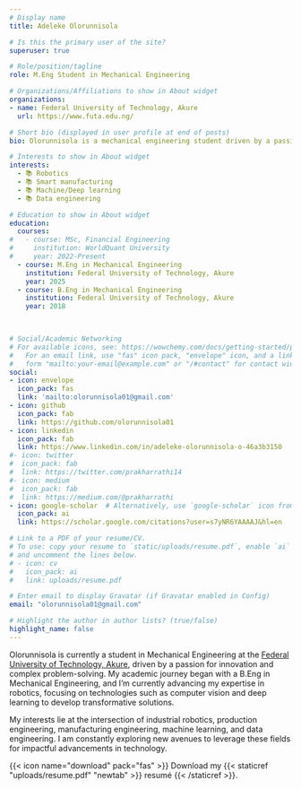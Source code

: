 ```yaml
---
# Display name
title: Adeleke Olorunnisola

# Is this the primary user of the site?
superuser: true

# Role/position/tagline
role: M.Eng Student in Mechanical Engineering

# Organizations/Affiliations to show in About widget
organizations:
- name: Federal University of Technology, Akure
  url: https://www.futa.edu.ng/

# Short bio (displayed in user profile at end of posts)
bio: Olorunnisola is a mechanical engineering student driven by a passion for innovation and problem-solving. Currently focusing on robotics, he explores cutting-edge technologies including computer vision and deep learning to create transformative solutions.

# Interests to show in About widget
interests:
  - 📚 Robotics
  - 📚 Smart manufacturing
  - 📚 Machine/Deep learning
  - 📚 Data engineering

# Education to show in About widget
education:
  courses:
#   - course: MSc, Financial Engineering
#     institution: WorldQuant University
#     year: 2022-Present
  - course: M.Eng in Mechanical Engineering
    institution: Federal University of Technology, Akure
    year: 2025
  - course: B.Eng in Mechanical Engineering
    institution: Federal University of Technology, Akure
    year: 2018

 

# Social/Academic Networking
# For available icons, see: https://wowchemy.com/docs/getting-started/page-builder/#icons
#   For an email link, use "fas" icon pack, "envelope" icon, and a link in the
#   form "mailto:your-email@example.com" or "/#contact" for contact widget.
social:
- icon: envelope
  icon_pack: fas
  link: 'mailto:olorunnisola01@gmail.com'
- icon: github
  icon_pack: fab
  link: https://github.com/olorunnisola01
- icon: linkedin
  icon_pack: fab
  link: https://www.linkedin.com/in/adeleke-olorunnisola-o-46a3b3150
#- icon: twitter
#  icon_pack: fab
#  link: https://twitter.com/prakharrathi14
#- icon: medium 
#  icon_pack: fab
#  link: https://medium.com/@prakharrathi
- icon: google-scholar  # Alternatively, use `google-scholar` icon from `ai` icon pack
  icon_pack: ai
  link: https://scholar.google.com/citations?user=s7yNR6YAAAAJ&hl=en

# Link to a PDF of your resume/CV.
# To use: copy your resume to `static/uploads/resume.pdf`, enable `ai` icons in `params.toml`, 
# and uncomment the lines below.
# - icon: cv
#   icon_pack: ai
#   link: uploads/resume.pdf

# Enter email to display Gravatar (if Gravatar enabled in Config)
email: "olorunnisola01@gmail.com"

# Highlight the author in author lists? (true/false)
highlight_name: false
---
```


Olorunnisola is currently a student in Mechanical Engineering at the [Federal University of Technology, Akure](http://www.futa.edu.ng), driven by a passion for innovation and complex problem-solving. My academic journey began with a B.Eng in Mechanical Engineering, and I’m currently advancing my expertise in robotics, focusing on technologies such as computer vision and deep learning to develop transformative solutions. 

My interests lie at the intersection of industrial robotics, production engineering, manufacturing engineering, machine learning, and data engineering. I am constantly exploring new avenues to leverage these fields for impactful advancements in technology.

{{< icon name="download" pack="fas" >}} Download my {{< staticref "uploads/resume.pdf" "newtab" >}} resumé {{< /staticref >}}.
